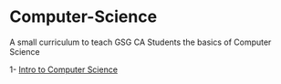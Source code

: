 # Computer-Science

A small curriculum to teach GSG CA Students the basics of Computer Science

1- [Intro to Computer Science](/IntroToCS.md)
